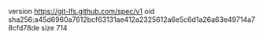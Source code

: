 version https://git-lfs.github.com/spec/v1
oid sha256:a45d6960a7612bcf63131ae412a2325612a6e5c6d1a26a63e49714a78cfd78de
size 714
